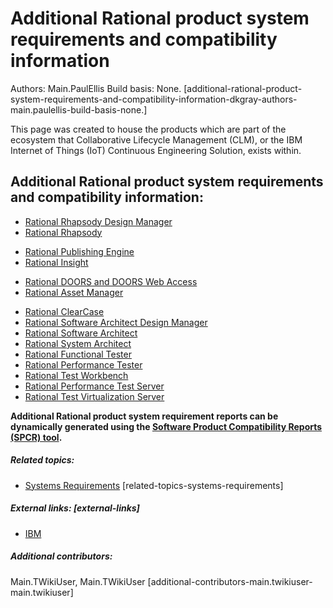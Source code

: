 # Additional Rational product system requirements and compatibility information

Authors: Main.PaulEllis 
Build basis: None. [additional-rational-product-system-requirements-and-compatibility-information-dkgray-authors-main.paulellis-build-basis-none.]

This page was created to house the products which are part of the
ecosystem that Collaborative Lifecycle Management (CLM), or the IBM
Internet of Things (IoT) Continuous Engineering Solution, exists within.

## Additional Rational product system requirements and compatibility information:

-   [Rational Rhapsody Design
    Manager](http://www.ibm.com/software/products/en/ibmratirhapdesimana#tab_othertab1)
-   [Rational
    Rhapsody](http://www.ibm.com/software/products/en/ratirhaparchforsystengi#tab_othertab1)

<!-- -->

-   [Rational Publishing
    Engine](www.ibm.com/software/products/en/ratipublengi#tab_othertab1)
-   [Rational
    Insight](http://www.ibm.com/software/products/en/rtl-insight#tab_othertab1)

<!-- -->

-   [Rational DOORS and DOORS Web
    Access](http://www.ibm.com/software/products/en/ratidoor#tab_othertab2)
-   [Rational Asset
    Manager](http://www.ibm.com/software/products/en/ramse#tab_othertab1)

<!-- -->

-   [Rational
    ClearCase](http://www.ibm.com/software/products/en/clearcase#tab_othertab1)
-   [Rational Software Architect Design
    Manager](http://www.ibm.com/software/products/en/designmanager#tab_othertab1)
-   [Rational Software
    Architect](http://www.ibm.com/software/products/en/ratisoftarch#tab_othertab1)
-   [Rational System
    Architect](http://www.ibm.com/software/products/en/ratisystarch#tab_othertab1)
-   [Rational Functional
    Tester](http://www.ibm.com/software/products/en/functional#tab_othertab1)
-   [Rational Performance
    Tester](http://www.ibm.com/software/products/en/performance#tab_othertab1)
-   [Rational Test
    Workbench](http://www.ibm.com/software/products/en/rtw#tab_othertab1)
-   [Rational Performance Test
    Server](http://www.ibm.com/software/products/en/rpts#tab_othertab1)
-   [Rational Test Virtualization
    Server](http://www.ibm.com/software/products/en/rtvs#tab_othertab1)

**Additional Rational product system requirement reports can be
dynamically generated using the [Software Product Compatibility Reports
(SPCR)
tool](http://www-969.ibm.com/software/reports/compatibility/clarity/index.html).**

##### Related topics: 
- [Systems Requirements](DeploymentInstallingUpgradingAndMigrating) [related-topics-systems-requirements]

##### External links: [external-links]

-   [IBM](https://www.ibm.com)

##### Additional contributors: 
Main.TWikiUser, Main.TWikiUser [additional-contributors-main.twikiuser-main.twikiuser]
